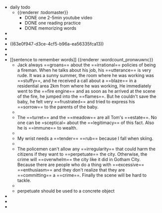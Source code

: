 - daily todo
	- {{renderer :todomaster}}
		- DONE one 2-5min youtube video
		- DONE one reading practice
		- DONE memorizing words
-
-
- ((63e0f947-d3ce-4cf5-b96a-ea56335fca13))
-
-
- [[sentence to remember words]] {{renderer :wordcount_pronwuwnc}}
	- Jack always ==groans== about the ==irrational== policies of being a fireman. When he talks about his job, his ==utterance== is very rude. 
	  It was a sunny summer, the room where he was working was ==stuffy==, and he received a call about a ==blaze== in a residential area 2km from where he was working, He immediately went to the ==fire engine== and as soon as he arrived at the scene of the fire, he jumped into the ==flames==. But he couldn't save the baby, he felt very ==frustrated== and tried to express his ==sorrow== to the parents of the baby.
	-
	- The ==turret== and the ==meadow== are all Tom's ==estate==. No one can be =sceptical= about the ==legitimacy== of this fact. Also he is ==immune== to wealth.
	-
	- My wrist needs a ==tender== ==rub== because I fall when skiing.
	-
	- The policemen can't allow any ==irregularity== that could harm the citizens if they want to ==perpetuate== the city. Otherwise, the crime will ==overwhelm== the city like it did in Gotham City. Because there are people who do a thing with ==excessive== ==enthusiasm== and they don't realize that they are ==committing== a ==crime==. Finally the scene will be hard to tackle.
	-
	- perpetuate should  be used to a concrete object
-
-
-